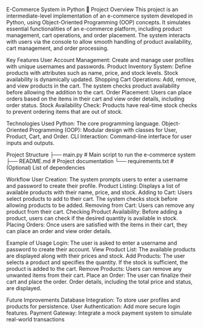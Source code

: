 E-Commerce System in Python 🛒
Project Overview
This project is an intermediate-level implementation of an e-commerce system developed in Python, using Object-Oriented Programming (OOP) concepts. It simulates essential functionalities of an e-commerce platform, including product management, cart operations, and order placement. The system interacts with users via the console to allow smooth handling of product availability, cart management, and order processing.

Key Features
User Account Management: Create and manage user profiles with unique usernames and passwords.
Product Inventory System: Define products with attributes such as name, price, and stock levels. Stock availability is dynamically updated.
Shopping Cart Operations: Add, remove, and view products in the cart. The system checks product availability before allowing the addition to the cart.
Order Placement: Users can place orders based on the items in their cart and view order details, including order status.
Stock Availability Check: Products have real-time stock checks to prevent ordering items that are out of stock.

Technologies Used
Python: The core programming language.
Object-Oriented Programming (OOP): Modular design with classes for User, Product, Cart, and Order.
CLI Interaction: Command-line interface for user inputs and outputs.

Project Structure
├── main.py            # Main script to run the e-commerce system
├── README.md          # Project documentation
└── requirements.txt   # (Optional) List of dependencies

Workflow
User Creation: The system prompts users to enter a username and password to create their profile.
Product Listing: Displays a list of available products with their name, price, and stock.
Adding to Cart: Users select products to add to their cart. The system checks stock before allowing products to be added.
Removing from Cart: Users can remove any product from their cart.
Checking Product Availability: Before adding a product, users can check if the desired quantity is available in stock.
Placing Orders: Once users are satisfied with the items in their cart, they can place an order and view order details.

Example of Usage
Login: The user is asked to enter a username and password to create their account.
View Product List: The available products are displayed along with their prices and stock.
Add Products: The user selects a product and specifies the quantity. If the stock is sufficient, the product is added to the cart.
Remove Products: Users can remove any unwanted items from their cart.
Place an Order: The user can finalize their cart and place the order. Order details, including the total price and status, are displayed.

Future Improvements
Database Integration: To store user profiles and products for persistence.
User Authentication: Add more secure login features.
Payment Gateway: Integrate a mock payment system to simulate real-world transactions
